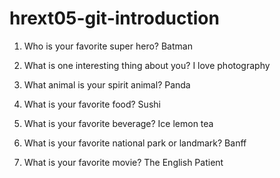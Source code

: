 # hrext05-git-introduction

1. Who is your favorite super hero?
 Batman

2. What is one interesting thing about you?
 I love photography

3. What animal is your spirit animal?
 Panda

4. What is your favorite food?
 Sushi

5. What is your favorite beverage?
 Ice lemon tea

6. What is your favorite national park or landmark?
 Banff

7. What is your favorite movie?
 The English Patient
